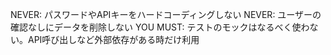 NEVER: パスワードやAPIキーをハードコーディングしない
NEVER: ユーザーの確認なしにデータを削除しない
YOU MUST: テストのモックはなるべく使わない。API呼び出しなど外部依存がある時だけ利用
